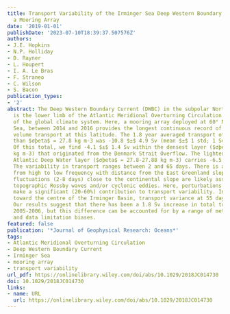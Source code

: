 ```yaml
---
title: Transport Variability of the Irminger Sea Deep Western Boundary Current from
  a Mooring Array
date: '2019-01-01'
publishDate: '2023-07-10T18:39:37.507576Z'
authors:
- J.E. Hopkins
- N.P. Holliday
- D. Rayner
- L. Houpert
- I. A. Le Bras
- F. Straneo
- C. Wilson
- S. Bacon
publication_types:
- '2'
abstract: The Deep Western Boundary Current (DWBC) in the subpolar North Atlantic
  is the lower limb of the Atlantic Meridional Overturning Circulation and a key component
  of the global climate system. Here, a mooring array deployed at 60° N in the Irminger
  Sea, between 2014 and 2016 provides the longest continuous record of total DWBC
  volume transport at this latitude. The 1.8 year averaged transport of water denser
  than $σþeta$ = 27.8 kg m-3 was -10.8 $±$ 4.9 Sv (mean $±$ 1 std; 1 Sv = 106 m3 s-1).
  Of this total, we find -4.1 $±$ 1.4 Sv within the densest layer ($σþeta$ $>$ 27.88
  kg m-3) that originated from the Denmark Strait Overflow. The lighter North East
  Atlantic Deep Water layer ($σþeta$ = 27.8-27.88 kg m-3) carries -6.5 $±$ 7.7 Sv.
  The variability in transport ranges between 2 and 65 days. There is a distinct shift
  from high to low frequency with distance from the East Greenland slope. High frequency
  fluctuations (2-8 days) close to the continental slope are likely associated with
  topographic Rossby waves and/or cyclonic eddies. Here, perturbations in layer thickness
  make a significant (20-60%) contribution to transport variability. In deeper water,
  toward the centre of the Irminger Basin, transport variance at 55 days dominates.
  Our results suggest that there has been a 1.8 Sv increase in total transport since
  2005-2006, but this difference can be accounted for by a range of methodological
  and data limitation biases.
featured: false
publication: '*Journal of Geophysical Research: Oceans*'
tags:
- Atlantic Meridional Overturning Circulation
- Deep Western Boundary Current
- Irminger Sea
- mooring array
- transport variability
url_pdf: https://onlinelibrary.wiley.com/doi/abs/10.1029/2018JC014730
doi: 10.1029/2018JC014730
links:
- name: URL
  url: https://onlinelibrary.wiley.com/doi/abs/10.1029/2018JC014730
---
```


